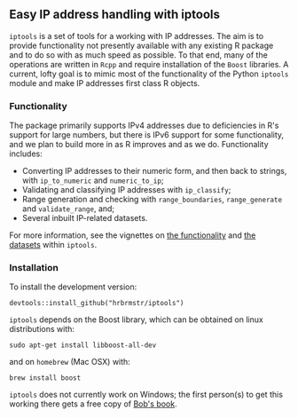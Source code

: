 Easy IP address handling with iptools
---------------------------------------

`iptools` is a set of tools for a working with IP addresses. The aim is to provide functionality not presently available with any existing R package and to do so with as much speed as possible. To that end, many of the operations are written in `Rcpp` and require installation of the `Boost` libraries. A current, lofty goal is to mimic most of the functionality of the Python `iptools` module and make IP addresses first class R objects.

### Functionality
The package primarily supports IPv4 addresses due to deficiencies in R's support for large numbers, but there is IPv6 support for some functionality, and we plan to build more in as R improves and as we do. Functionality includes:

-   Converting IP addresses to their numeric form, and then back to strings, with `ip_to_numeric` and `numeric_to_ip`;
-   Validating and classifying IP addresses with `ip_classify`;
-   Range generation and checking with `range_boundaries`, `range_generate` and `validate_range`, and;
-   Several inbuilt IP-related datasets.

For more information, see the vignettes on [the functionality](https://github.com/hrbrmstr/iptools/blob/master/vignettes/introduction_to_iptools.Rmd) and [the datasets](https://github.com/hrbrmstr/iptools/blob/master/vignettes/iptools_datasets.Rmd) within `iptools`.

### Installation

To install the development version:

```
devtools::install_github("hrbrmstr/iptools")
```

`iptools` depends on the Boost library, which can be obtained on linux distributions with:

```
sudo apt-get install libboost-all-dev
```

and on `homebrew` (Mac OSX) with:

```
brew install boost
```

`iptools` does not currently work on Windows; the first person(s) to get this working there gets a free copy of [Bob's book](http://dds.ec/amzn).
